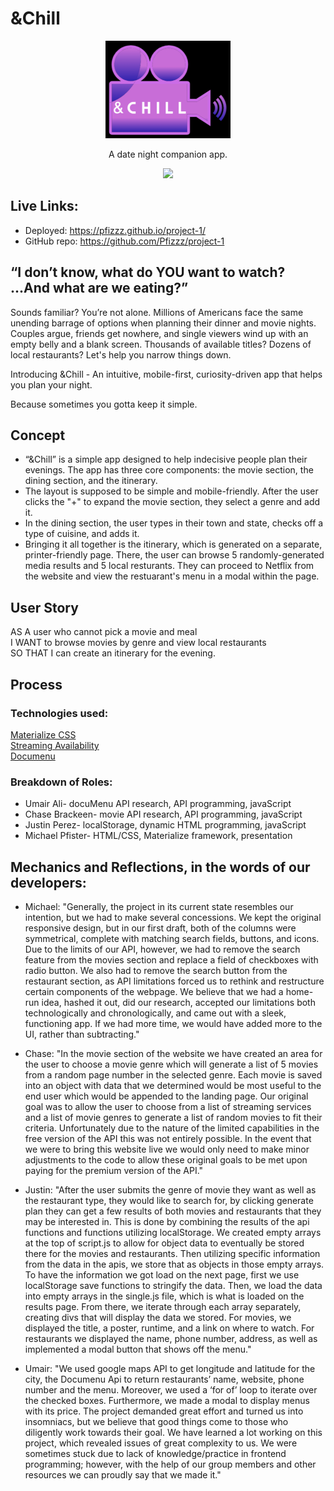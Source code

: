 # &Chill
 
  <p align="center">
  <img width="200" src="https://github.com/Pfizzz/project-1/blob/fbb2eea178e5b8f86f18b59d77f4855f38feef74/assets/images/logo.png" alt="&Chill logo">
</p>

<p align="center">A date night companion app. </p>
<p align="center">
<img src="https://github.com/Pfizzz/project-1/blob/fbb2eea178e5b8f86f18b59d77f4855f38feef74/assets/images/Demo.gif">
</p> 

## Live Links:
* Deployed: https://pfizzz.github.io/project-1/
* GitHub repo: https://github.com/Pfizzz/project-1

## “I don’t know, what do YOU want to watch? ...And what are we eating?”

Sounds familiar? You’re not alone. Millions of Americans face the same unending barrage of options when planning their dinner and movie nights. Couples argue, friends get nowhere, and single viewers wind up with an empty belly and a blank screen. Thousands of available titles? Dozens of local restaurants? Let's help you narrow things down.

Introducing &Chill - An intuitive, mobile-first, curiosity-driven app that helps you plan your night.

Because sometimes you gotta keep it simple.

## Concept

* “&Chill” is a simple app designed to help indecisive people plan their evenings. The app has three core components: the movie section, the dining section, and the itinerary. 
* The layout is supposed to be simple and mobile-friendly. After the user clicks the "+" to expand the movie section, they select a genre and add it.
* In the dining section, the user types in their town and state, checks off a type of cuisine, and adds it.
* Bringing it all together is the itinerary, which is generated on a separate, printer-friendly page. There, the user can browse 5 randomly-generated media results and 5 local resturants. They can proceed to Netflix from the website and view the restuarant's menu in a modal within the page.

## User Story

AS A user who cannot pick a movie and meal </br>
I WANT to browse movies by genre and view local restaurants </br>
SO THAT I can create an itinerary for the evening.

## Process

### Technologies used:
<a href="https://materializecss.com/">Materialize CSS</a></br>
<a href="https://rapidapi.com/movie-of-the-night-movie-of-the-night-default/api/streaming-availability/details">Streaming Availability</a></br>
<a href="https://www.programmableweb.com/api/documenu#:~:text=Documenu%20is%20a%20US%20Restaurant%20Menu%20API.%20It,other%20day.%20So%20the%20data%20is%20always%20fresh">Documenu</a>

### Breakdown of Roles:

* Umair Ali- docuMenu API research, API programming, javaScript
* Chase Brackeen- movie API research, API programming, javaScript
* Justin Perez- localStorage, dynamic HTML programming, javaScript
* Michael Pfister- HTML/CSS, Materialize framework, presentation

## Mechanics and Reflections, in the words of our developers:

* Michael: "Generally, the project in its current state resembles our intention, but we had to make several concessions. We kept the original responsive design, but in our first draft, both of the columns were symmetrical, complete with matching search fields, buttons, and icons. Due to the limits of our API, however, we had to remove the search feature from the movies section and replace a field of checkboxes with radio button. We also had to remove the search button from the restaurant section, as API limitations forced us to rethink and restructure certain components of the webpage. We believe that we had a home-run idea, hashed it out, did our research, accepted our limitations both technologically and chronologically, and came out with a sleek, functioning app. If we had more time, we would have added more to the UI, rather than subtracting."

* Chase: "In the movie section of the website we have created an area for the user to choose a movie genre which will generate a list of 5 movies from a random page number in the selected genre. Each movie is saved into an object with data that we determined would be most useful to the end user which would be appended to the landing page. Our original goal was to allow the user to choose from a list of streaming services and a list of movie genres to generate a list of random movies to fit their criteria. Unfortunately due to the nature of the limited capabilities in the free version of the API this was not entirely possible. In the event that we were to bring this website live we would only need to make minor adjustments to the code to allow these original goals to be met upon paying for the premium version of the API."

* Justin: "After the user submits the genre of movie they want as well as the restaurant type, they would like to search for, by clicking generate plan they can get a few results of both movies and restaurants that they may be interested in. This is done by combining the results of the api functions and functions utilizing localStorage. We created empty arrays at the top of script.js to allow for object data to eventually be stored there for the movies and restaurants. Then utilizing specific information from the data in the apis, we store that as objects in those empty arrays. To have the information we got load on the next page, first we use localStorage save functions to stringify the data. Then, we load the data into empty arrays in the single.js file, which is what is loaded on the results page. From there, we iterate through each array separately, creating divs that will display the data we stored. For movies, we displayed the title, a poster, runtime, and a link on where to watch. For restaurants we displayed the name, phone number, address, as well as implemented a modal button that shows off the menu."

* Umair: "We used google maps API to get longitude and latitude for the city, the Documenu Api to return restaurants’ name, website, phone number and the menu. Moreover, we used a ‘for of’ loop to iterate over the checked boxes. Furthermore, we made a modal to display menus with its price.
The project demanded great effort and turned us into insomniacs, but we believe that good things come to those who diligently work towards their goal. We have learned a lot working on this project, which revealed issues of great complexity to us. We were sometimes stuck due to lack of knowledge/practice in frontend programming; however, with the help of our group members and other resources we can proudly say that we made it."

